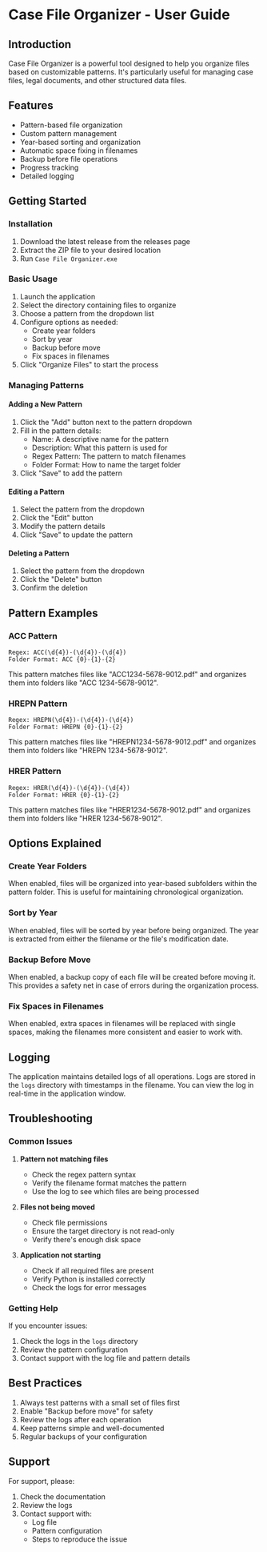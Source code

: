 # Case File Organizer - User Guide

## Introduction
Case File Organizer is a powerful tool designed to help you organize files based on customizable patterns. It's particularly useful for managing case files, legal documents, and other structured data files.

## Features
- Pattern-based file organization
- Custom pattern management
- Year-based sorting and organization
- Automatic space fixing in filenames
- Backup before file operations
- Progress tracking
- Detailed logging

## Getting Started

### Installation
1. Download the latest release from the releases page
2. Extract the ZIP file to your desired location
3. Run `Case File Organizer.exe`

### Basic Usage
1. Launch the application
2. Select the directory containing files to organize
3. Choose a pattern from the dropdown list
4. Configure options as needed:
   - Create year folders
   - Sort by year
   - Backup before move
   - Fix spaces in filenames
5. Click "Organize Files" to start the process

### Managing Patterns

#### Adding a New Pattern
1. Click the "Add" button next to the pattern dropdown
2. Fill in the pattern details:
   - Name: A descriptive name for the pattern
   - Description: What this pattern is used for
   - Regex Pattern: The pattern to match filenames
   - Folder Format: How to name the target folder
3. Click "Save" to add the pattern

#### Editing a Pattern
1. Select the pattern from the dropdown
2. Click the "Edit" button
3. Modify the pattern details
4. Click "Save" to update the pattern

#### Deleting a Pattern
1. Select the pattern from the dropdown
2. Click the "Delete" button
3. Confirm the deletion

## Pattern Examples

### ACC Pattern
```
Regex: ACC(\d{4})-(\d{4})-(\d{4})
Folder Format: ACC {0}-{1}-{2}
```
This pattern matches files like "ACC1234-5678-9012.pdf" and organizes them into folders like "ACC 1234-5678-9012".

### HREPN Pattern
```
Regex: HREPN(\d{4})-(\d{4})-(\d{4})
Folder Format: HREPN {0}-{1}-{2}
```
This pattern matches files like "HREPN1234-5678-9012.pdf" and organizes them into folders like "HREPN 1234-5678-9012".

### HRER Pattern
```
Regex: HRER(\d{4})-(\d{4})-(\d{4})
Folder Format: HRER {0}-{1}-{2}
```
This pattern matches files like "HRER1234-5678-9012.pdf" and organizes them into folders like "HRER 1234-5678-9012".

## Options Explained

### Create Year Folders
When enabled, files will be organized into year-based subfolders within the pattern folder. This is useful for maintaining chronological organization.

### Sort by Year
When enabled, files will be sorted by year before being organized. The year is extracted from either the filename or the file's modification date.

### Backup Before Move
When enabled, a backup copy of each file will be created before moving it. This provides a safety net in case of errors during the organization process.

### Fix Spaces in Filenames
When enabled, extra spaces in filenames will be replaced with single spaces, making the filenames more consistent and easier to work with.

## Logging
The application maintains detailed logs of all operations. Logs are stored in the `logs` directory with timestamps in the filename. You can view the log in real-time in the application window.

## Troubleshooting

### Common Issues
1. **Pattern not matching files**
   - Check the regex pattern syntax
   - Verify the filename format matches the pattern
   - Use the log to see which files are being processed

2. **Files not being moved**
   - Check file permissions
   - Ensure the target directory is not read-only
   - Verify there's enough disk space

3. **Application not starting**
   - Check if all required files are present
   - Verify Python is installed correctly
   - Check the logs for error messages

### Getting Help
If you encounter issues:
1. Check the logs in the `logs` directory
2. Review the pattern configuration
3. Contact support with the log file and pattern details

## Best Practices
1. Always test patterns with a small set of files first
2. Enable "Backup before move" for safety
3. Review the logs after each operation
4. Keep patterns simple and well-documented
5. Regular backups of your configuration

## Support
For support, please:
1. Check the documentation
2. Review the logs
3. Contact support with:
   - Log file
   - Pattern configuration
   - Steps to reproduce the issue 